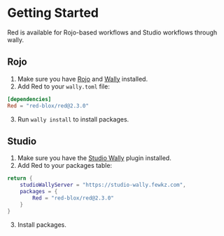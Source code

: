 # Getting Started

Red is available for Rojo-based workflows and Studio workflows through wally.

## Rojo

1. Make sure you have [Rojo](https://rojo.space/) and [Wally](https://wally.run/) installed.
2. Add Red to your `wally.toml` file:

```toml
[dependencies]
Red = "red-blox/red@2.3.0"
```

3. Run `wally install` to install packages.

## Studio

1. Make sure you have the [Studio Wally](https://github.com/fewkz/studio-wally) plugin installed.
2. Add Red to your packages table:

```lua
return {
    studioWallyServer = "https://studio-wally.fewkz.com",
    packages = {
        Red = "red-blox/red@2.3.0"
    }
}
```

3. Install packages.
